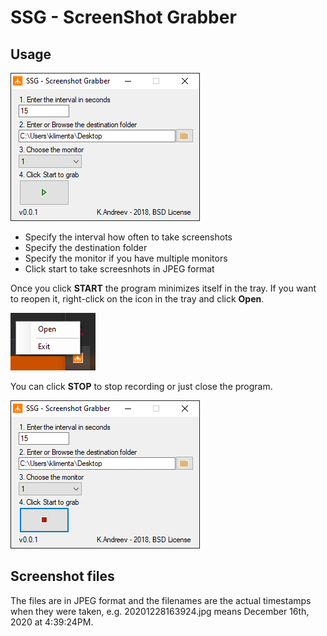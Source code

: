 # SSG - ScreenShot Grabber

## Usage

![SSG](ssg.png)

* Specify the interval how often to take screenshots
* Specify the destination folder
* Specify the monitor if you have multiple monitors
* Click start to take screesnhots in JPEG format

Once you click **START** the program minimizes itself in the tray.
If you want to reopen it, right-click on the icon in the tray and click **Open**.

![Open](open.png)

You can click **STOP** to stop recording or just close the program. 

![Stop](stop.png)

## Screenshot files

The files are in JPEG format and the filenames are the actual timestamps when they were taken, e.g. 20201228163924.jpg means December 16th, 2020 at 4:39:24PM.


